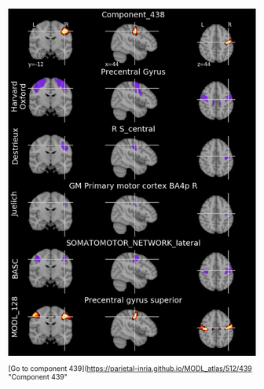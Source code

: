


![438](preliminary/438.jpg "Component 438")

[Go to component 439](https://parietal-inria.github.io/MODL_atlas/512/439 "Component 439"